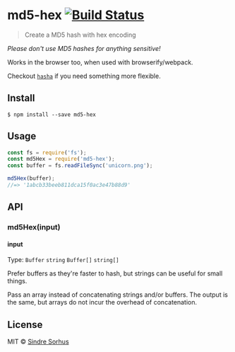 # md5-hex [![Build Status](https://travis-ci.org/sindresorhus/md5-hex.svg?branch=master)](https://travis-ci.org/sindresorhus/md5-hex)

> Create a MD5 hash with hex encoding

*Please don't use MD5 hashes for anything sensitive!*

Works in the browser too, when used with browserify/webpack.

Checkout [`hasha`](https://github.com/sindresorhus/hasha) if you need something more flexible.


## Install

```
$ npm install --save md5-hex
```


## Usage

```js
const fs = require('fs');
const md5Hex = require('md5-hex');
const buffer = fs.readFileSync('unicorn.png');

md5Hex(buffer);
//=> '1abcb33beeb811dca15f0ac3e47b88d9'
```


## API

### md5Hex(input)

#### input

Type: `Buffer` `string` `Buffer[]` `string[]`

Prefer buffers as they're faster to hash, but strings can be useful for small things.

Pass an array instead of concatenating strings and/or buffers. The output is the same, but arrays do not incur the overhead of concatenation.


## License

MIT © [Sindre Sorhus](https://sindresorhus.com)
